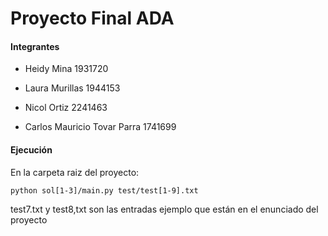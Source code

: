 # Proyecto Final ADA

#### Integrantes
* Heidy Mina 1931720

* Laura Murillas 1944153

* Nicol Ortiz 2241463

* Carlos Mauricio Tovar Parra 1741699


#### Ejecución
En la carpeta raiz del proyecto:
```
python sol[1-3]/main.py test/test[1-9].txt
```
test7.txt y test8,txt son las entradas ejemplo que están en el enunciado del proyecto